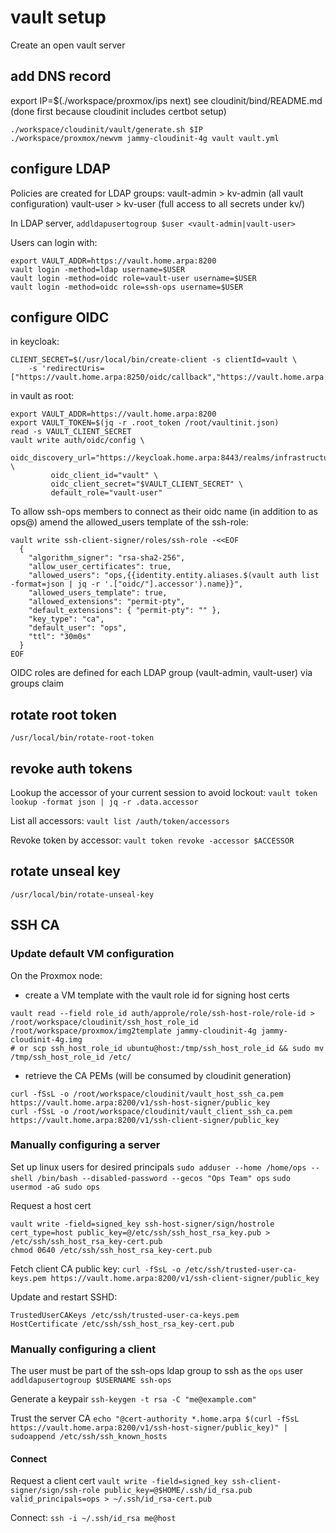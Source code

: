 # vault setup

Create an open vault server

## add DNS record
export IP=$(./workspace/proxmox/ips next)
see cloudinit/bind/README.md (done first because cloudinit includes certbot setup)

```
./workspace/cloudinit/vault/generate.sh $IP
./workspace/proxmox/newvm jammy-cloudinit-4g vault vault.yml
```

## configure LDAP
Policies are created for LDAP groups:
vault-admin > kv-admin (all vault configuration)
vault-user > kv-user (full access to all secrets under kv/)

In LDAP server, `addldapusertogroup $user <vault-admin|vault-user>`

Users can login with:
```
export VAULT_ADDR=https://vault.home.arpa:8200
vault login -method=ldap username=$USER
vault login -method=oidc role=vault-user username=$USER
vault login -method=oidc role=ssh-ops username=$USER
```

## configure OIDC
in keycloak:
```
CLIENT_SECRET=$(/usr/local/bin/create-client -s clientId=vault \
	-s 'redirectUris=["https://vault.home.arpa:8250/oidc/callback","https://vault.home.arpa:8200/ui/vault/auth/oidc/oidc/callback"]')
```

in vault as root:
```
export VAULT_ADDR=https://vault.home.arpa:8200
export VAULT_TOKEN=$(jq -r .root_token /root/vaultinit.json)
read -s VAULT_CLIENT_SECRET
vault write auth/oidc/config \
         oidc_discovery_url="https://keycloak.home.arpa:8443/realms/infrastructure" \
         oidc_client_id="vault" \
         oidc_client_secret="$VAULT_CLIENT_SECRET" \
         default_role="vault-user"
```

To allow ssh-ops members to connect as their oidc name (in addition to as ops@) amend the allowed_users template of the ssh-role:
```
vault write ssh-client-signer/roles/ssh-role -<<EOF
  {
    "algorithm_signer": "rsa-sha2-256",
    "allow_user_certificates": true,
    "allowed_users": "ops,{{identity.entity.aliases.$(vault auth list -format=json | jq -r '.["oidc/"].accessor').name}}",
    "allowed_users_template": true,
    "allowed_extensions": "permit-pty",
    "default_extensions": { "permit-pty": "" },
    "key_type": "ca",
    "default_user": "ops",
    "ttl": "30m0s"
  }
EOF
```

OIDC roles are defined for each LDAP group (vault-admin, vault-user) via groups claim

## rotate root token
```
/usr/local/bin/rotate-root-token
```

## revoke auth tokens
Lookup the accessor of your current session to avoid lockout:
`vault token lookup -format json | jq -r .data.accessor`

List all accessors:
`vault list /auth/token/accessors`

Revoke token by accessor:
`vault token revoke -accessor $ACCESSOR`

## rotate unseal key
```
/usr/local/bin/rotate-unseal-key
```

## SSH CA

### Update default VM configuration
On the Proxmox node:
* create a VM template with the vault role id for signing host certs
```
vault read --field role_id auth/approle/role/ssh-host-role/role-id > /root/workspace/cloudinit/ssh_host_role_id
/root/workspace/proxmox/img2template jammy-cloudinit-4g jammy-cloudinit-4g.img
# or scp ssh_host_role_id ubuntu@host:/tmp/ssh_host_role_id && sudo mv /tmp/ssh_host_role_id /etc/
```

* retrieve the CA PEMs (will be consumed by cloudinit generation)
```
curl -fSsL -o /root/workspace/cloudinit/vault_host_ssh_ca.pem https://vault.home.arpa:8200/v1/ssh-host-signer/public_key
curl -fSsL -o /root/workspace/cloudinit/vault_client_ssh_ca.pem https://vault.home.arpa:8200/v1/ssh-client-signer/public_key
```


### Manually configuring a server
Set up linux users for desired principals
`sudo adduser --home /home/ops --shell /bin/bash --disabled-password --gecos "Ops Team" ops`
`sudo usermod -aG sudo ops`

Request a host cert
```
vault write -field=signed_key ssh-host-signer/sign/hostrole cert_type=host public_key=@/etc/ssh/ssh_host_rsa_key.pub > /etc/ssh/ssh_host_rsa_key-cert.pub
chmod 0640 /etc/ssh/ssh_host_rsa_key-cert.pub
```

Fetch client CA public key:
`curl -fSsL -o /etc/ssh/trusted-user-ca-keys.pem https://vault.home.arpa:8200/v1/ssh-client-signer/public_key`

Update and restart SSHD:
```
TrustedUserCAKeys /etc/ssh/trusted-user-ca-keys.pem
HostCertificate /etc/ssh/ssh_host_rsa_key-cert.pub
```

### Manually configuring a client
The user must be part of the ssh-ops ldap group to ssh as the `ops` user
`addldapusertogroup $USERNAME ssh-ops`

Generate a keypair
`ssh-keygen -t rsa -C "me@example.com"`

Trust the server CA
`echo "@cert-authority *.home.arpa $(curl -fSsL https://vault.home.arpa:8200/v1/ssh-host-signer/public_key)" | sudoappend /etc/ssh/ssh_known_hosts`

#### Connect
Request a client cert
`vault write -field=signed_key ssh-client-signer/sign/ssh-role public_key=@$HOME/.ssh/id_rsa.pub valid_principals=ops > ~/.ssh/id_rsa-cert.pub`

Connect:
`ssh -i ~/.ssh/id_rsa me@host`